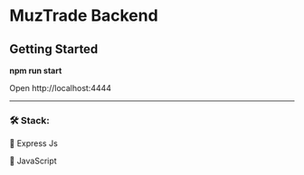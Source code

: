 # MuzTrade Backend

## Getting Started

**npm run start**




Open http://localhost:4444

----


### :hammer_and_wrench: Stack:

 🎃 Express Js

 🎃 JavaScript
